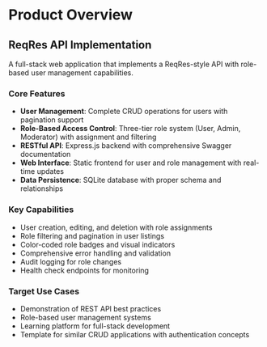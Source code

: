 # Product Overview

## ReqRes API Implementation

A full-stack web application that implements a ReqRes-style API with role-based user management capabilities.

### Core Features

- **User Management**: Complete CRUD operations for users with pagination support
- **Role-Based Access Control**: Three-tier role system (User, Admin, Moderator) with assignment and filtering
- **RESTful API**: Express.js backend with comprehensive Swagger documentation
- **Web Interface**: Static frontend for user and role management with real-time updates
- **Data Persistence**: SQLite database with proper schema and relationships

### Key Capabilities

- User creation, editing, and deletion with role assignments
- Role filtering and pagination in user listings
- Color-coded role badges and visual indicators
- Comprehensive error handling and validation
- Audit logging for role changes
- Health check endpoints for monitoring

### Target Use Cases

- Demonstration of REST API best practices
- Role-based user management systems
- Learning platform for full-stack development
- Template for similar CRUD applications with authentication concepts
